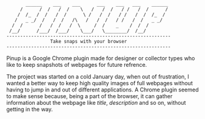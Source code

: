            ______    ___    ___      ___    ___   ___    ______
         /      /  /   /  /    \   /   /  /   / /   /  /      /
        /  /_  /  /   /  /      \ /   /  /   / /   /  /  /_  /
       /   _ _/  /   /  /   /\   /   /  /   / /   /  /   _ _/
      /  /      /   /  /   /  \     /  /    _    /  /  /
     /__/      /___/  /___/    \___/   \________/  /__/
    ------------------------------------------------------------
                    Take snaps with your browser
    ------------------------------------------------------------

Pinup is a Google Chrome plugin made for designer or collector types who like to keep snapshots of webpages for future refrence.

The project was started on a cold January day, when out of frustration, I wanted a better way to keep high quality images of full webpages without having to jump in and out of different applications. A Chrome plugin seemed to make sense because, being a part of the browser, it can gather information about the webpage like _title_, _description_ and so on, without getting in the way.
